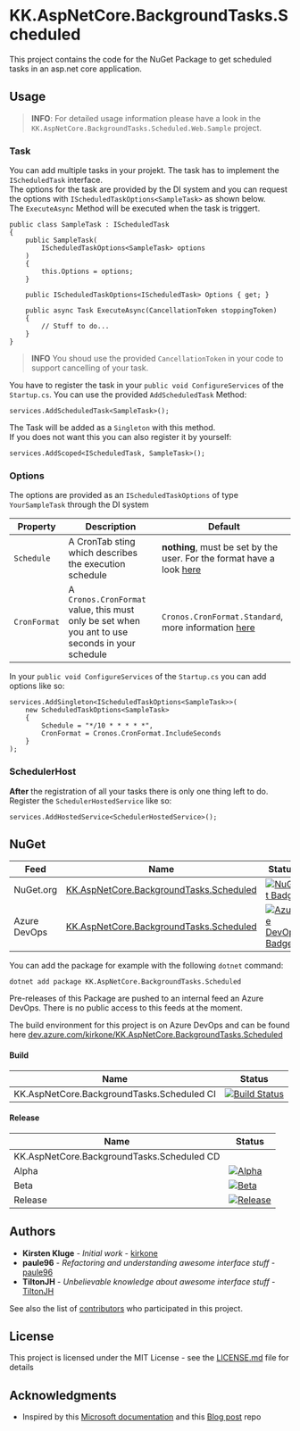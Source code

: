 # KK.AspNetCore.BackgroundTasks.Scheduled

This project contains the code for the NuGet Package to get scheduled tasks in an asp.net core application.  

## Usage

> **INFO**: For detailed usage information please have a look in the `KK.AspNetCore.BackgroundTasks.Scheduled.Web.Sample` project.

### Task

You can add multiple tasks in your projekt. The task has to implement the `IScheduledTask` interface.  
The options for the task are provided by the DI system and you can request the options with `IScheduledTaskOptions<SampleTask>` as shown below.  
The `ExecuteAsync` Method will be executed when the task is triggert.

```
public class SampleTask : IScheduledTask
{
    public SampleTask(
        IScheduledTaskOptions<SampleTask> options
    )
    {
        this.Options = options;           
    }

    public IScheduledTaskOptions<IScheduledTask> Options { get; }

    public async Task ExecuteAsync(CancellationToken stoppingToken)
    {
        // Stuff to do...
    }
}
```

> **INFO** You shoud use the provided `CancellationToken` in your code to support cancelling of your task.

You have to register the task in your `public void ConfigureServices` of the `Startup.cs`. You can use the provided `AddScheduledTask` Method:

```
services.AddScheduledTask<SampleTask>();
```

The Task will be added as a `Singleton` with this method.  
If you does not want this you can also register it by yourself:

```
services.AddScoped<IScheduledTask, SampleTask>();
```


### Options

The options are provided as an `IScheduledTaskOptions` of type `YourSampleTask` through the DI system

| Property | Description | Default |
| --- | --- | --- |
| `Schedule` | A CronTab sting which describes the execution schedule | **nothing**, must be set by the user. For the format have a look [here](https://github.com/HangfireIO/Cronos#cron-format) |
| `CronFormat` | A `Cronos.CronFormat` value, this must only be set when you ant to use seconds in your schedule | `Cronos.CronFormat.Standard`, more information [here](https://github.com/HangfireIO/Cronos) |

In your `public void ConfigureServices` of the `Startup.cs` you can add options like so:

```
services.AddSingleton<IScheduledTaskOptions<SampleTask>>(
    new ScheduledTaskOptions<SampleTask>
    {
        Schedule = "*/10 * * * * *",
        CronFormat = Cronos.CronFormat.IncludeSeconds
    }
);
```

### SchedulerHost

**After** the registration of all your tasks there is only one thing left to do.  
Register the `SchedulerHostedService` like so:

```
services.AddHostedService<SchedulerHostedService>();
```

## NuGet

| Feed | Name | Status |
| --- | --- | --- |
| NuGet.org | [KK.AspNetCore.BackgroundTasks.Scheduled](https://www.nuget.org/packages/KK.AspNetCore.BackgroundTasks.Scheduled/) | [![NuGet Badge](https://img.shields.io/nuget/v/KK.AspNetCore.BackgroundTasks.Scheduled.svg)](https://www.nuget.org/packages/KK.AspNetCore.BackgroundTasks.Scheduled/) |
| Azure DevOps | [KK.AspNetCore.BackgroundTasks.Scheduled](https://feeds.dev.azure.com/kirkone/_apis/public/Packaging/Feeds/70450bc2-9936-4d1b-b153-be005873090e/Packages/8fe0297c-06a6-43c4-a8ba-f897ea6ef494/Badge) | [![Azure DevOps Badge](https://feeds.dev.azure.com/kirkone/_apis/public/Packaging/Feeds/70450bc2-9936-4d1b-b153-be005873090e/Packages/8fe0297c-06a6-43c4-a8ba-f897ea6ef494/Badge)](https://dev.azure.com/kirkone/KK.AspNetCore.BackgroundTasks.Scheduled/_packaging?_a=package&feed=70450bc2-9936-4d1b-b153-be005873090e&package=8fe0297c-06a6-43c4-a8ba-f897ea6ef494&preferRelease=true) |

You can add the package for example with the following `dotnet` command:

```
dotnet add package KK.AspNetCore.BackgroundTasks.Scheduled
```

Pre-releases of this Package are pushed to an internal feed an Azure DevOps. There is no public access to this feeds at the moment.

The build environment for this project is on Azure DevOps and can be found here [dev.azure.com/kirkone/KK.AspNetCore.BackgroundTasks.Scheduled](https://dev.azure.com/kirkone/KK.AspNetCore.BackgroundTasks.Scheduled/_build)

#### Build

| Name | Status |
| --- | --- |
| KK.AspNetCore.BackgroundTasks.Scheduled CI | [![Build Status](https://dev.azure.com/kirkone/KK.AspNetCore.BackgroundTasks.Scheduled/_apis/build/status/KK.AspNetCore.BackgroundTasks.Scheduled%20CI?branchName=master)](https://dev.azure.com/kirkone/KK.AspNetCore.BackgroundTasks.Scheduled/_build/latest?definitionId=30&branchName=master) |

#### Release

| Name | Status |
| --- | --- |
| KK.AspNetCore.BackgroundTasks.Scheduled CD | |
| Alpha | [![Alpha](https://vsrm.dev.azure.com/kirkone/_apis/public/Release/badge/b1423fc9-d9b5-4555-8599-ff7a1fdea8f9/2/2)](https://dev.azure.com/kirkone/KK.AspNetCore.BackgroundTasks.Scheduled/_release?view=all&definitionId=2&_a=releases) |
| Beta | [![Beta](https://vsrm.dev.azure.com/kirkone/_apis/public/Release/badge/b1423fc9-d9b5-4555-8599-ff7a1fdea8f9/2/3)](https://dev.azure.com/kirkone/KK.AspNetCore.BackgroundTasks.Scheduled/_release?view=all&definitionId=2&_a=releases) |
| Release | [![Release](https://vsrm.dev.azure.com/kirkone/_apis/public/Release/badge/b1423fc9-d9b5-4555-8599-ff7a1fdea8f9/2/4)](https://dev.azure.com/kirkone/KK.AspNetCore.BackgroundTasks.Scheduled/_release?view=all&definitionId=2&_a=releases) |


## Authors

-   **Kirsten Kluge** - _Initial work_ - [kirkone](https://github.com/kirkone)
-   **paule96** - _Refactoring and understanding awesome interface stuff_ - [paule96](https://github.com/paule96)
-   **TiltonJH** - _Unbelievable knowledge about awesome interface stuff_ - [TiltonJH](https://github.com/TiltonJH)

See also the list of [contributors](https://github.com/kirkone/KK.AspNetCore.BackgroundTasks.Scheduled/graphs/contributors) who participated in this project.

## License

This project is licensed under the MIT License - see the [LICENSE.md](LICENSE.md) file for details

## Acknowledgments

-   Inspired by this [Microsoft documentation](https://docs.microsoft.com/en-us/aspnet/core/fundamentals/host/hosted-services?view=aspnetcore-2.2) and this [Blog post](https://blog.maartenballiauw.be/post/2017/08/01/building-a-scheduled-cache-updater-in-aspnet-core-2.html) repo
